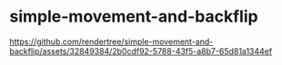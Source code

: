 # simple-movement-and-backflip

https://github.com/rendertree/simple-movement-and-backflip/assets/32849384/2b0cdf92-5788-43f5-a8b7-65d81a1344ef

